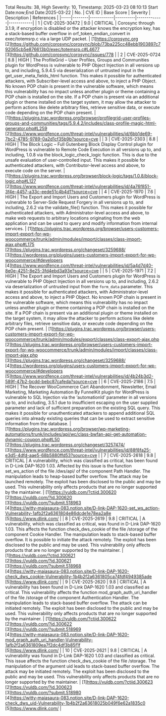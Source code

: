 Total Results: 38, High Severity: 10, Timestamp: 2025-03-23 08:10:13
Start Date:now;End Date:2025-03-22
| No. | CVE ID | Base Score | Severity | Description | References |
|-----|--------|------------|----------|-------------|------------|
| 1 | CVE-2025-30472 | 9.0  | CRITICAL | Corosync through 3.1.9, if encryption is disabled or the attacker knows the encryption key, has a stack-based buffer overflow in orf_token_endian_convert in exec/totemsrp.c via a large UDP packet. | [1]https://corosync.org<br>[2]https://github.com/corosync/corosync/blob/73ba225cc48ebb1903897c792065cb5e876613b0/exec/totemsrp.c#L4677<br>[3]https://github.com/corosync/corosync/issues/778 |
| 2 | CVE-2025-0724 | 8.8  | HIGH | The ProfileGrid – User Profiles, Groups and Communities plugin for WordPress is vulnerable to PHP Object Injection in all versions up to, and including, 5.9.4.5 via deserialization of untrusted input in the get_user_meta_fields_html function. This makes it possible for authenticated attackers, with Subscriber-level access and above, to inject a PHP Object. No known POP chain is present in the vulnerable software, which means this vulnerability has no impact unless another plugin or theme containing a POP chain is installed on the site. If a POP chain is present via an additional plugin or theme installed on the target system, it may allow the attacker to perform actions like delete arbitrary files, retrieve sensitive data, or execute code depending on the POP chain present. | [1]https://plugins.trac.wordpress.org/browser/profilegrid-user-profiles-groups-and-communities/tags/5.9.4.2/includes/class-profile-magic-html-generator.php#L259<br>[2]https://www.wordfence.com/threat-intel/vulnerabilities/id/6bb1de69-7bc2-4785-9789-0a2d1cf35b9b?source=cve |
| 3 | CVE-2025-2303 | 8.8  | HIGH | The Block Logic – Full Gutenberg Block Display Control plugin for WordPress is vulnerable to Remote Code Execution in all versions up to, and including, 1.0.8 via the block_logic_check_logic function. This is due to the unsafe evaluation of user-controlled input. This makes it possible for authenticated attackers, with Contributor-level access and above, to execute code on the server. | [1]https://plugins.trac.wordpress.org/browser/block-logic/tags/1.0.8/block-logic.php#L127<br>[2]https://www.wordfence.com/threat-intel/vulnerabilities/id/4a76f851-3f4e-4457-a33c-eede51c4b4d1?source=cve |
| 4 | CVE-2025-1970 | 7.6  | HIGH | The Export and Import Users and Customers plugin for WordPress is vulnerable to Server-Side Request Forgery in all versions up to, and including, 2.6.2 via the validate_file() function. This makes it possible for authenticated attackers, with Administrator-level access and above, to make web requests to arbitrary locations originating from the web application and can be used to query and modify information from internal services. | [1]https://plugins.trac.wordpress.org/browser/users-customers-import-export-for-wp-woocommerce/trunk/admin/modules/import/classes/class-import-ajax.php#L175<br>[2]https://plugins.trac.wordpress.org/changeset/3259688/<br>[3]https://wordpress.org/plugins/users-customers-import-export-for-wp-woocommerce/#developers<br>[4]https://www.wordfence.com/threat-intel/vulnerabilities/id/5a4d7d40-8e0e-4251-8e25-3fd4ebd3a93e?source=cve |
| 5 | CVE-2025-1971 | 7.2  | HIGH | The Export and Import Users and Customers plugin for WordPress is vulnerable to PHP Object Injection in all versions up to, and including, 2.6.2 via deserialization of untrusted input from the `form_data` parameter. This makes it possible for authenticated attackers, with Administrator-level access and above, to inject a PHP Object. No known POP chain is present in the vulnerable software, which means this vulnerability has no impact unless another plugin or theme containing a POP chain is installed on the site. If a POP chain is present via an additional plugin or theme installed on the target system, it may allow the attacker to perform actions like delete arbitrary files, retrieve sensitive data, or execute code depending on the POP chain present. | [1]https://plugins.trac.wordpress.org/browser/users-customers-import-export-for-wp-woocommerce/trunk/admin/modules/export/classes/class-export-ajax.php<br>[2]https://plugins.trac.wordpress.org/browser/users-customers-import-export-for-wp-woocommerce/trunk/admin/modules/import/classes/class-import-ajax.php<br>[3]https://plugins.trac.wordpress.org/changeset/3259688/<br>[4]https://wordpress.org/plugins/users-customers-import-export-for-wp-woocommerce/#developers<br>[5]https://www.wordfence.com/threat-intel/vulnerabilities/id/4b24b3d2-589f-47b2-bcdd-bebc87cafeda?source=cve |
| 6 | CVE-2025-2186 | 7.5  | HIGH | The Recover WooCommerce Cart Abandonment, Newsletter, Email Marketing, Marketing Automation By FunnelKit plugin for WordPress is vulnerable to SQL Injection via the ‘automationId’ parameter in all versions up to, and including, 3.5.1 due to insufficient escaping on the user supplied parameter and lack of sufficient preparation on the existing SQL query.  This makes it possible for unauthenticated attackers to append additional SQL queries into already existing queries that can be used to extract sensitive information from the database. | [1]https://plugins.trac.wordpress.org/browser/wp-marketing-automations/trunk/includes/api/wc/class-bwfan-api-get-automation-dynamic-coupon.php#L50<br>[2]https://plugins.trac.wordpress.org/changeset/3257474/<br>[3]https://www.wordfence.com/threat-intel/vulnerabilities/id/88f8fa25-e3d5-4dfd-aae5-68b5880ffd53?source=cve |
| 7 | CVE-2025-2618 | 9.8  | CRITICAL | A vulnerability, which was classified as critical, has been found in D-Link DAP-1620 1.03. Affected by this issue is the function set_ws_action of the file /dws/api/ of the component Path Handler. The manipulation leads to heap-based buffer overflow. The attack may be launched remotely. The exploit has been disclosed to the public and may be used. This vulnerability only affects products that are no longer supported by the maintainer. | [1]https://vuldb.com/?ctiid.300620<br>[2]https://vuldb.com/?id.300620<br>[3]https://vuldb.com/?submit.518963<br>[4]https://witty-maiasaura-083.notion.site/D-link-DAP-1620-set_ws_action-Vulnerability-1afb2f2a6361804e86dcde1e78ea2a8e<br>[5]https://www.dlink.com/ |
| 8 | CVE-2025-2619 | 9.8  | CRITICAL | A vulnerability, which was classified as critical, was found in D-Link DAP-1620 1.03. This affects the function check_dws_cookie of the file /storage of the component Cookie Handler. The manipulation leads to stack-based buffer overflow. It is possible to initiate the attack remotely. The exploit has been disclosed to the public and may be used. This vulnerability only affects products that are no longer supported by the maintainer. | [1]https://vuldb.com/?ctiid.300621<br>[2]https://vuldb.com/?id.300621<br>[3]https://vuldb.com/?submit.518968<br>[4]https://witty-maiasaura-083.notion.site/D-link-DAP-1620-check_dws_cookie-Vulnerability-1b4b2f2a6361805ca74fdf4949385ade<br>[5]https://www.dlink.com/ |
| 9 | CVE-2025-2620 | 9.8  | CRITICAL | A vulnerability has been found in D-Link DAP-1620 1.03 and classified as critical. This vulnerability affects the function mod_graph_auth_uri_handler of the file /storage of the component Authentication Handler. The manipulation leads to stack-based buffer overflow. The attack can be initiated remotely. The exploit has been disclosed to the public and may be used. This vulnerability only affects products that are no longer supported by the maintainer. | [1]https://vuldb.com/?ctiid.300622<br>[2]https://vuldb.com/?id.300622<br>[3]https://vuldb.com/?submit.518969<br>[4]https://witty-maiasaura-083.notion.site/D-link-DAP-1620-mod_graph_auth_uri_handler-Vulnerability-1afb2f2a6361809ea7f2dc4df3b85f1f<br>[5]https://www.dlink.com/ |
| 10 | CVE-2025-2621 | 9.8  | CRITICAL | A vulnerability was found in D-Link DAP-1620 1.03 and classified as critical. This issue affects the function check_dws_cookie of the file /storage. The manipulation of the argument uid leads to stack-based buffer overflow. The attack may be initiated remotely. The exploit has been disclosed to the public and may be used. This vulnerability only affects products that are no longer supported by the maintainer. | [1]https://vuldb.com/?ctiid.300623<br>[2]https://vuldb.com/?id.300623<br>[3]https://vuldb.com/?submit.518980<br>[4]https://witty-maiasaura-083.notion.site/D-link-DAP-1620-check_dws_uid-Vulnerability-1b4b2f2a63618025b049f6e62a1835c0<br>[5]https://www.dlink.com/ |
